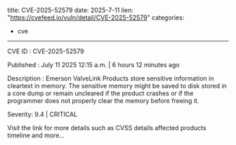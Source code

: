  
title: CVE-2025-52579
date: 2025-7-11
lien: "https://cvefeed.io/vuln/detail/CVE-2025-52579"
categories:
  - cve
---

CVE ID : CVE-2025-52579

Published :  July 11
2025
12:15 a.m. | 6 hours
12 minutes ago

Description : Emerson ValveLink Products store sensitive information in cleartext in memory. The 
sensitive memory might be saved to disk
stored in a core dump
or 
remain uncleared if the product crashes
or if the programmer does not 
properly clear the memory before freeing it.

Severity: 9.4 | CRITICAL

Visit the link for more details
such as CVSS details
affected products
timeline
and more...
